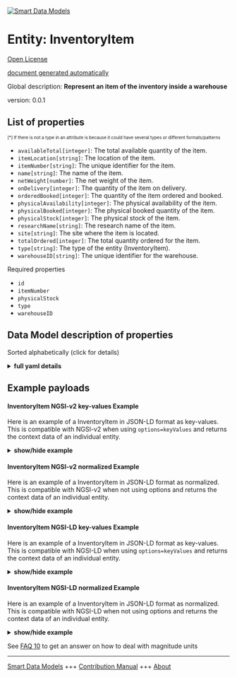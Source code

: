 <!-- 10-Header -->  
[![Smart Data Models](https://smartdatamodels.org/wp-content/uploads/2022/01/SmartDataModels_logo.png "Logo")](https://smartdatamodels.org)  
Entity: InventoryItem  
=====================<!-- /10-Header -->  
<!-- 15-License -->  
[Open License](https://github.com/smart-data-models//dataModel.PredictiveMaintenance/blob/master/InventoryItem/LICENSE.md)  
[document generated automatically](https://docs.google.com/presentation/d/e/2PACX-1vTs-Ng5dIAwkg91oTTUdt8ua7woBXhPnwavZ0FxgR8BsAI_Ek3C5q97Nd94HS8KhP-r_quD4H0fgyt3/pub?start=false&loop=false&delayms=3000#slide=id.gb715ace035_0_60)  
<!-- /15-License -->  
<!-- 20-Description -->  
Global description: **Represent an item of the inventory inside a warehouse**  
version: 0.0.1  
<!-- /20-Description -->  
<!-- 30-PropertiesList -->  

## List of properties  

<sup><sub>[*] If there is not a type in an attribute is because it could have several types or different formats/patterns</sub></sup>  
- `availableTotal[integer]`: The total available quantity of the item.  - `itemLocation[string]`: The location of the item.  - `itemNumber[string]`: The unique identifier for the item.  - `name[string]`: The name of the item.  - `netWeight[number]`: The net weight of the item.  - `onDelivery[integer]`: The quantity of the item on delivery.  - `orderedBooked[integer]`: The quantity of the item ordered and booked.  - `physicalAvailability[integer]`: The physical availability of the item.  - `physicalBooked[integer]`: The physical booked quantity of the item.  - `physicalStock[integer]`: The physical stock of the item.  - `researchName[string]`: The research name of the item.  - `site[string]`: The site where the item is located.  - `totalOrdered[integer]`: The total quantity ordered for the item.  - `type[string]`: The type of the entity (InventoryItem).  - `warehouseID[string]`: The unique identifier for the warehouse.  <!-- /30-PropertiesList -->  
<!-- 35-RequiredProperties -->  
Required properties  
- `id`  - `itemNumber`  - `physicalStock`  - `type`  - `warehouseID`  <!-- /35-RequiredProperties -->  
<!-- 40-NotesYaml -->  
<!-- /40-NotesYaml -->  
<!-- 50-DataModelHeader -->  
## Data Model description of properties  
Sorted alphabetically (click for details)  
<!-- /50-DataModelHeader -->  
<!-- 60-ModelYaml -->  
<details><summary><strong>full yaml details</strong></summary>    
```yaml  
InventoryItem:    
  description: Represent an item of the inventory inside a warehouse    
  properties:    
    availableTotal:    
      description: The total available quantity of the item.    
      type: integer    
      x-ngsi:    
        type: Property    
    itemLocation:    
      description: The location of the item.    
      type: string    
      x-ngsi:    
        type: Property    
    itemNumber:    
      description: The unique identifier for the item.    
      type: string    
      x-ngsi:    
        type: Property    
    name:    
      description: The name of the item.    
      type: string    
      x-ngsi:    
        type: Property    
    netWeight:    
      description: The net weight of the item.    
      type: number    
      x-ngsi:    
        type: Property    
    onDelivery:    
      description: The quantity of the item on delivery.    
      type: integer    
      x-ngsi:    
        type: Property    
    orderedBooked:    
      description: The quantity of the item ordered and booked.    
      type: integer    
      x-ngsi:    
        type: Property    
    physicalAvailability:    
      description: The physical availability of the item.    
      type: integer    
      x-ngsi:    
        type: Property    
    physicalBooked:    
      description: The physical booked quantity of the item.    
      type: integer    
      x-ngsi:    
        type: Property    
    physicalStock:    
      description: The physical stock of the item.    
      type: integer    
      x-ngsi:    
        type: Property    
    researchName:    
      description: The research name of the item.    
      type: string    
      x-ngsi:    
        type: Property    
    site:    
      description: The site where the item is located.    
      type: string    
      x-ngsi:    
        type: Property    
    totalOrdered:    
      description: The total quantity ordered for the item.    
      type: integer    
      x-ngsi:    
        type: Property    
    type:    
      description: The type of the entity (InventoryItem).    
      type: string    
      x-ngsi:    
        type: Property    
    warehouseID:    
      description: The unique identifier for the warehouse.    
      type: string    
      x-ngsi:    
        type: Property    
  required:    
    - id    
    - type    
    - warehouseID    
    - itemNumber    
    - physicalStock    
  type: object    
  x-derived-from: ''    
  x-disclaimer: Redistribution and use in source and binary forms, with or without modification, are permitted  provided that the license conditions are met. Copyleft (c) 2025 Contributors to Smart Data Models Program    
  x-license-url: https://github.com/smart-data-models/dataModel.PredictiveMaintenance/blob/master/InventoryItem/LICENSE.md    
  x-model-schema: https://smart-data-models.github.io/dataModel.PredictiveMaintenance/InventoryItem/schema.json    
  x-model-tags: maintenance    
  x-version: 0.0.1    
```  
</details>    
<!-- /60-ModelYaml -->  
<!-- 70-MiddleNotes -->  
<!-- /70-MiddleNotes -->  
<!-- 80-Examples -->  
## Example payloads    
#### InventoryItem NGSI-v2 key-values Example    
Here is an example of a InventoryItem in JSON-LD format as key-values. This is compatible with NGSI-v2 when  using `options=keyValues` and returns the context data of an individual entity.  
<details><summary><strong>show/hide example</strong></summary>    
```json  
{  
    "id": "https://smart-data-models.github.io/dataModel.PredictiveMaintenance/InventoryItem/inventoryItem01",  
    "type": "InventoryItem",  
    "warehouseID": "0000",  
    "itemNumber": "1055.52395.191",  
    "name": "Fusibile SIEMENS 3NA3 807",  
    "physicalStock": 10,  
    "researchName": "FusibileSIEMENS3NA38",  
    "site": "01",  
    "itemLocation": "SILO2/0027",  
    "netWeight": 0.13  
}  
```  
</details>  
#### InventoryItem NGSI-v2 normalized Example    
Here is an example of a InventoryItem in JSON-LD format as normalized. This is compatible with NGSI-v2 when not using options and returns the context data of an individual entity.  
<details><summary><strong>show/hide example</strong></summary>    
```json  
{  
    "id": "urn:ngsi-ld:dataModel.PredictiveMaintenance:InventoryItem:inventoryItem01",  
    "type": "InventoryItem",  
    "warehouseID": {  
        "type": "Property",  
        "value": "0000"  
    },  
    "itemNumber": {  
        "type": "Property",  
        "value": "1055.52395.191"  
    },  
    "name": {  
        "type": "Property",  
        "value": "Fusibile SIEMENS 3NA3 807"  
    },  
    "physicalStock": {  
        "type": "Property",  
        "value": 10  
    },  
    "researchName": {  
        "type": "Property",  
        "value": "FusibileSIEMENS3NA38"  
    },  
    "site": {  
        "type": "Property",  
        "value": "01"  
    },  
    "itemLocation": {  
        "type": "Property",  
        "value": "SILO2/0027"  
    },  
    "netWeight": {  
        "type": "Property",  
        "value": 0.13  
    }  
}  
```  
</details>  
#### InventoryItem NGSI-LD key-values Example    
Here is an example of a InventoryItem in JSON-LD format as key-values. This is compatible with NGSI-LD when  using `options=keyValues` and returns the context data of an individual entity.  
<details><summary><strong>show/hide example</strong></summary>    
```json  
{  
    "@context": [  
        "https://smartdatamodels.org/context.jsonld"  
    ],  
    "id": "https://smart-data-models.github.io/dataModel.PredictiveMaintenance/InventoryItem/inventoryItem01",  
    "type": "InventoryItem",  
    "warehouseID": "0000",  
    "itemNumber": "1055.52395.191",  
    "name": "Fusibile SIEMENS 3NA3 807",  
    "physicalStock": 10,  
    "researchName": "FusibileSIEMENS3NA38",  
    "site": "01",  
    "itemLocation": "SILO2/0027",  
    "netWeight": 0.13  
}  
```  
</details>  
#### InventoryItem NGSI-LD normalized Example    
Here is an example of a InventoryItem in JSON-LD format as normalized. This is compatible with NGSI-LD when not using options and returns the context data of an individual entity.  
<details><summary><strong>show/hide example</strong></summary>    
```json  
{  
    "@context": [  
        "https://smartdatamodels.org/context.jsonld"  
    ],  
    "id": "https://smart-data-models.github.io/dataModel.PredictiveMaintenance/InventoryItem/inventoryItem01",  
    "type": "InventoryItem",  
    "warehouseID": {  
        "type": "Property",  
        "value": "0000"  
    },  
    "itemNumber": {  
        "type": "Property",  
        "value": "1055.52395.191"  
    },  
    "name": {  
        "type": "Property",  
        "value": "Fusibile SIEMENS 3NA3 807"  
    },  
    "physicalStock": {  
        "type": "Property",  
        "value": 10  
    },  
    "researchName": {  
        "type": "Property",  
        "value": "FusibileSIEMENS3NA38"  
    },  
    "site": {  
        "type": "Property",  
        "value": "01"  
    },  
    "itemLocation": {  
        "type": "Property",  
        "value": "SILO2/0027"  
    },  
    "netWeight": {  
        "type": "Property",  
        "value": 0.13  
    }  
}  
```  
</details><!-- /80-Examples -->  
<!-- 90-FooterNotes -->  
<!-- /90-FooterNotes -->  
<!-- 95-Units -->  
See [FAQ 10](https://smartdatamodels.org/index.php/faqs/) to get an answer on how to deal with magnitude units  
<!-- /95-Units -->  
<!-- 97-LastFooter -->  
---  
[Smart Data Models](https://smartdatamodels.org) +++ [Contribution Manual](https://bit.ly/contribution_manual) +++ [About](https://bit.ly/Introduction_SDM)<!-- /97-LastFooter -->  
